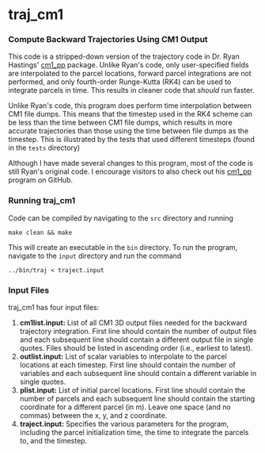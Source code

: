 # traj_cm1

### Compute Backward Trajectories Using CM1 Output

This code is a stripped-down version of the trajectory code in Dr. Ryan Hastings' 
[cm1_pp](https://github.com/RyanHastings/cm1_pp) package. 
Unlike Ryan's code, only user-specified fields are interpolated 
to the parcel locations, forward parcel integrations are not performed, and 
only fourth-order Runge-Kutta (RK4) can be used to integrate parcels in time. 
This results in cleaner code that *should* run faster. 

Unlike Ryan's code, this program does perform time interpolation between CM1
file dumps. This means that the timestep used in the RK4 scheme can be less than
the time between CM1 file dumps, which results in more accurate trajectories
than those using the time between file dumps as the timestep. This is 
illustrated by the tests that used different timesteps (found in the `tests`
directory)

Although I have made several changes to this program, most of the code is still
Ryan's original code. I encourage visitors to also check out his 
[cm1_pp](https://github.com/RyanHastings/cm1_pp) program on GitHub.

### Running traj_cm1

Code can be compiled by navigating to the `src` directory and running

`make clean && make` 

This will create an executable in the `bin` directory. To run the program,
navigate to the `input` directory and run the command

`../bin/traj < traject.input`

### Input Files

traj_cm1 has four input files:
1. __cm1list.input:__ List of all CM1 3D output files needed for the backward trajectory 
integration. First line should contain the number of output files and each subsequent line
should contain a different output file in single quotes. Files should be listed in ascending 
order (i.e., earliest to latest).
2. __outlist.input:__ List of scalar variables to interpolate to the parcel locations
at each timestep. First line should contain the number of variables and each subsequent
line should contain a different variable in single quotes.
3. __plist.input:__ List of initial parcel locations. First line should contain the number
of parcels and each subsequent line should contain the starting coordinate for a different 
parcel (in m). Leave one space (and no commas) between the x, y, and z coordinate.
4. __traject.input:__ Specifies the various parameters for the program, including the parcel
initialization time, the time to integrate the parcels to, and the timestep.
